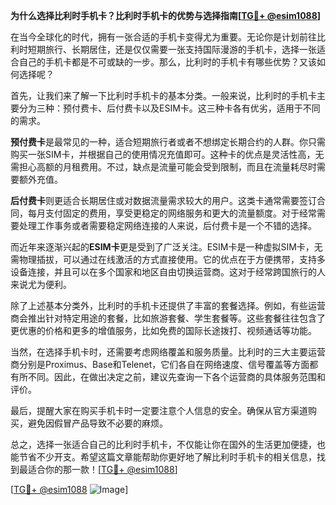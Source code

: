 **为什么选择比利时手机卡？比利时手机卡的优势与选择指南[[TG💪+ @esim1088](https://t.me/s/esim1088)]**

在当今全球化的时代，拥有一张合适的手机卡变得尤为重要。无论你是计划前往比利时短期旅行、长期居住，还是仅仅需要一张支持国际漫游的手机卡，选择一张适合自己的手机卡都是不可或缺的一步。那么，比利时的手机卡有哪些优势？又该如何选择呢？

首先，让我们来了解一下比利时手机卡的基本分类。一般来说，比利时的手机卡主要分为三种：预付费卡、后付费卡以及ESIM卡。这三种卡各有优劣，适用于不同的需求。

**预付费卡**是最常见的一种，适合短期旅行者或者不想绑定长期合约的人群。你只需购买一张SIM卡，并根据自己的使用情况充值即可。这种卡的优点是灵活性高，无需担心高额的月租费用。不过，缺点是流量可能会受到限制，而且在流量耗尽时需要额外充值。

**后付费卡**则更适合长期居住或对数据流量需求较大的用户。这类卡通常需要签订合同，每月支付固定的费用，享受更稳定的网络服务和更大的流量额度。对于经常需要处理工作事务或者需要稳定网络连接的人来说，后付费卡是一个不错的选择。

而近年来逐渐兴起的**ESIM卡**更是受到了广泛关注。ESIM卡是一种虚拟SIM卡，无需物理插拔，可以通过在线激活的方式直接使用。它的优点在于方便携带，支持多设备连接，并且可以在多个国家和地区自由切换运营商。这对于经常跨国旅行的人来说尤为便利。

除了上述基本分类外，比利时的手机卡还提供了丰富的套餐选择。例如，有些运营商会推出针对特定用途的套餐，比如旅游套餐、学生套餐等。这些套餐往往包含了更优惠的价格和更多的增值服务，比如免费的国际长途拨打、视频通话等功能。

当然，在选择手机卡时，还需要考虑网络覆盖和服务质量。比利时的三大主要运营商分别是Proximus、Base和Telenet，它们各自在网络速度、信号覆盖等方面都有所不同。因此，在做出决定之前，建议先查询一下各个运营商的具体服务范围和评价。

最后，提醒大家在购买手机卡时一定要注意个人信息的安全。确保从官方渠道购买，避免因假冒产品导致不必要的麻烦。

总之，选择一张适合自己的比利时手机卡，不仅能让你在国外的生活更加便捷，也能节省不少开支。希望这篇文章能帮助你更好地了解比利时手机卡的相关信息，找到最适合你的那一款！[[TG💪+ @esim1088](https://t.me/s/esim1088)]

[[TG💪+ @esim1088](https://t.me/s/esim1088) ![Image](https://i.postimg.cc/4NQfJmqS/Snipaste-2025-05-13-00-14-12.png)]
